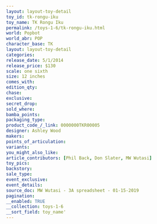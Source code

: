 ```yaml
---
layout: layout-toy-detail 
toy_id: tk-rongu-iku
toy_name: TK Rongu Iku
permalink: /toys-1-6/tk-rongu-iku.html
world: Popbot
world_abr: POP
character_base: TK
layout: layout-toy-detail
categories: 
release_date: 5/1/2014
release_price: $130 
scale: one sixth
size: 12 inches
comes_with: 
edition_qty: 
chase: 
exclusive: 
secret_drop: 
sold_where: 
bamba_points: 
packaging_type: 
product_code_/_link: 0000000TKR00005
designer: Ashley Wood
makers: 
points_of_articulation: 
variants: 
you_might_also_like: 
article_contributors: [Phil Back, Don Slater, MW Wutasi]
toy_pics: 
backstory: 
sale_type: 
event_exclusive: 
event_details: 
source_doc: MW Wutasi - 3A spreadsheet - 01-15-2019
pagination: 
__enabled: TRUE
__collection: toys-1-6
__sort_field: toy_name'
---
```

